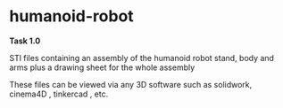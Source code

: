 # humanoid-robot
**Task 1.0**

STl files containing an assembly of the humanoid robot stand, body and arms plus a drawing sheet for the whole assembly  

These files can be viewed via any 3D software such as solidwork, cinema4D , tinkercad , etc.
